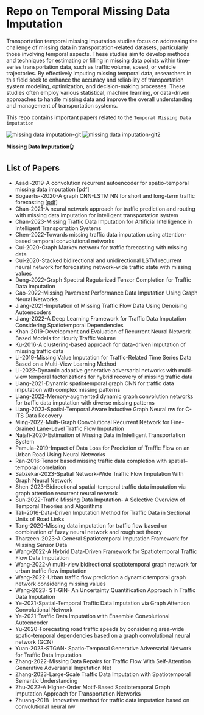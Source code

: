 
# Repo on Temporal Missing Data Imputation

Transportation temporal missing imputation studies focus on addressing the challenge of missing data in transportation-related datasets, particularly those involving temporal aspects. These studies aim to develop methods and 
techniques for estimating or filling in missing data points within time-series transportation data, such as traffic volume, speed, or vehicle trajectories. By effectively imputing missing temporal data, researchers in this 
field seek to enhance the accuracy and reliability of transportation system modeling, optimization, and decision-making processes. These studies often employ various statistical, machine learning, or data-driven approaches 
to handle missing data and improve the overall understanding and management of transportation systems.


This repo contains important papers related to the `Temporal Missing Data imputation`


![missing data imputation-git](https://github.com/shriyanksomvanshi/TemporalMissingImputation/assets/143463033/38817af5-df60-4630-b17c-06ba9e2f46a9) 
![missing data imputation-git2](https://github.com/shriyanksomvanshi/TemporalMissingImputation/assets/143463033/8b3604c4-5d75-4048-a205-f356a9f5f085)


**Missing Data Imputation👆**


## List of Papers

- Asadi-2019-A convolution recurrent autoencoder for spatio-temporal missing data imputation [[pdf]](https://github.com/shriyanksomvanshi/TemporalMissingImputation/blob/main/Papers/Asadi-2019-A%20convolution%20recurrent%20autoencoder%20for%20spatio-temporal%20missing%20data%20imputation.pdf) 
- Bogaerts--2020-A graph CNN-LSTM NN for short and long-term traffic forecasting [[pdf]](https://github.com/shriyanksomvanshi/TemporalMissingImputation/blob/main/Papers/Bogaerts--2020-A%20graph%20CNN-LSTM%20NN%20for%20short%20and%20long-term%20traffic%20forecasting.pdf) 
- Chan-2021-A neural network approach for traffic prediction and routing with missing data imputation for intelligent transportation system
- Chan-2023-Missing Traffic Data Imputation for Artificial Intelligence in Intelligent Transportation Systems
- Chen-2022-Towards missing traffic data imputation using attention-based temporal convolutional networks
- Cui-2020-Graph Markov network for traffic forecasting with missing data
- Cui-2020-Stacked bidirectional and unidirectional LSTM recurrent neural network for forecasting network-wide traffic state with missing values
- Deng-2022-Graph Spectral Regularized Tensor Completion for Traffic Data Imputation
- Gao-2022-Missing Pavement Performance Data Imputation Using Graph Neural Networks
- Jiang-2021-Imputation of Missing Traffic Flow Data Using Denoising Autoencoders
- Jiang-2022-A Deep Learning Framework for Traffic Data Imputation Considering Spatiotemporal Dependencies
- Khan-2019-Development and Evaluation of Recurrent Neural Network-Based Models for Hourly Traffic Volume
- Ku-2016-A clustering-based approach for data-driven imputation of missing traffic data
- Li-2019-Missing Value Imputation for Traffic-Related Time Series Data Based on a Multi-View Learning Method
- Li-2022-Dynamic adaptive generative adversarial networks with multi-view temporal factorizations for hybrid recovery of missing traffic data
- Liang-2021-Dynamic spatiotemporal graph CNN for traffic data imputation with complex missing patterns
- Liang-2022-Memory-augmented dynamic graph convolution networks for traffic data imputation with diverse missing patterns
- Liang-2023-Spatial-Temporal Aware Inductive Graph Neural nw for C-ITS Data Recovery
- Ming-2022-Multi-Graph Convolutional Recurrent Network for Fine-Grained Lane-Level Traffic Flow Imputation
- Najafi-2020-Estimation of Missing Data in Intelligent Transportation System
- Pamula-2019-Impact of Data Loss for Prediction of Traffic Flow on an Urban Road Using Neural Networks
- Ran-2016-Tensor based missing traffic data completion with spatial–temporal correlation
- Sabzekar-2023-Spatial Network-Wide Traffic Flow Imputation With Graph Neural Network
- Shen-2023-Bidirectional spatial–temporal traffic data imputation via graph attention recurrent neural network
- Sun-2022-Traffic Missing Data Imputation- A Selective Overview of Temporal Theories and Algorithms
- Tak-2016-Data-Driven Imputation Method for Traffic Data in Sectional Units of Road Links
- Tang-2020-Missing data imputation for traffic flow based on combination of fuzzy neural network and rough set theory
- Tharzeen-2023-A General Spatiotemporal Imputation Framework for Missing Sensor Data
- Wang-2022-A Hybrid Data-Driven Framework for Spatiotemporal Traffic Flow Data Imputation
- Wang-2022-A multi-view bidirectional spatiotemporal graph network for urban traffic flow imputation
- Wang-2022-Urban traffic flow prediction a dynamic temporal graph network considering missing values
- Wang-2023- ST-GIN- An Uncertainty Quantification Approach in Traffic Data Imputation
- Ye-2021-Spatial-Temporal Traffic Data Imputation via Graph Attention Convolutional Network
- Ye-2021-Traffic Data Imputation with Ensemble Convolutional Autoencoder
- Yu-2020-Forecasting road traffic speeds by considering area-wide spatio-temporal dependencies based on a graph convolutional neural network (GCN)
- Yuan-2023-STGAN- Spatio-Temporal Generative Adversarial Network for Traffic Data Imputation
- Zhang-2022-Missing Data Repairs for Traffic Flow With Self-Attention Generative Adversarial Imputation Net
- Zhang-2023-Large-Scale Traffic Data Imputation with Spatiotemporal Semantic Understanding
- Zhu-2022-A Higher-Order Motif-Based Spatiotemporal Graph Imputation Approach for Transportation Networks
- Zhuang-2018 -Innovative method for traffic data imputation based on convolutional neural nw
